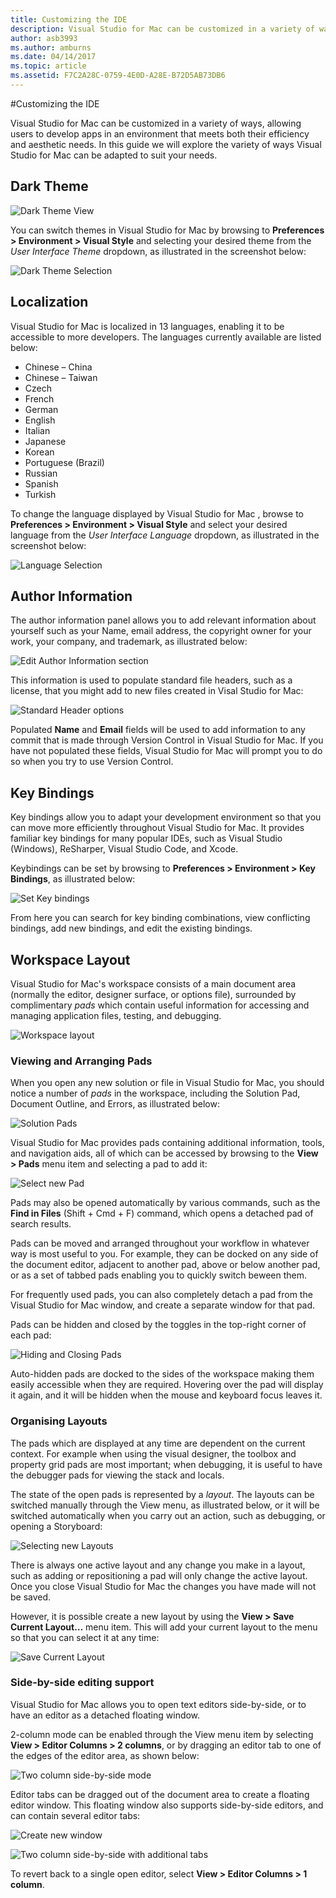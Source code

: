 ```yaml
---
title: Customizing the IDE
description: Visual Studio for Mac can be customized in a variety of ways, allowing users to develop apps in an environment that meets both their efficiency and aesthetic needs. In this guide we will explore the variety of ways Visual Studio for Mac can be adapted to suit your needs.
author: asb3993
ms.author: amburns
ms.date: 04/14/2017
ms.topic: article
ms.assetid: F7C2A28C-0759-4E0D-A28E-B72D5AB73DB6
---
```


#Customizing the IDE

Visual Studio for Mac can be customized in a variety of ways, allowing users to develop apps in an environment that meets both their efficiency and aesthetic needs. In this guide we will explore the variety of ways Visual Studio for Mac can be adapted to suit your needs.

## Dark Theme

![Dark Theme View](media/customizing-the-ide-image7a.png)

You can switch themes in Visual Studio for Mac by browsing to **Preferences > Environment > Visual Style** and selecting your desired theme from the *User Interface Theme* dropdown, as illustrated in the screenshot below:

 ![Dark Theme Selection](media/customizing-the-ide-image7b.png)

## Localization

Visual Studio for Mac is localized in 13 languages, enabling it to be accessible to more developers. The languages currently available are listed below:

* Chinese – China
* Chinese – Taiwan
* Czech
* French
* German
* English
* Italian
* Japanese
* Korean
* Portuguese (Brazil)
* Russian
* Spanish
* Turkish

To change the language displayed by Visual Studio for Mac , browse to **Preferences > Environment > Visual Style** and select your desired language from the *User Interface Language* dropdown, as illustrated in the screenshot below:


![Language Selection](media/customizing-the-ide-image11a.png)

## Author Information

The author information panel allows you to add relevant information about yourself such as your Name, email address, the copyright owner for your work, your company, and trademark, as illustrated below:

 ![Edit Author Information section](media/customizing-the-ide-image9a.png)

This information is used to populate standard file headers, such as a license, that you might add to new files created in Visal Studio for Mac:

 ![Standard Header options](media/customizing-the-ide-image8a.png)


Populated **Name** and **Email** fields will be used to add information to any commit that is made through Version Control in Visual Studio for Mac. If you have not populated these fields, Visual Studio for Mac will prompt you to do so when you try to use Version Control.

## Key Bindings

Key bindings allow you to adapt your development environment so that you can move more efficiently throughout Visual Studio for Mac. It provides familiar key bindings for many popular IDEs, such as Visual Studio (Windows), ReSharper, Visual Studio Code, and Xcode.

Keybindings can be set by browsing to **Preferences > Environment > Key Bindings**, as illustrated below:

 ![Set Key bindings](media/customizing-the-ide-image10a.png)

From here you can search for key binding combinations, view conflicting bindings, add new bindings, and edit the existing bindings.

## Workspace Layout

Visual Studio for Mac's workspace consists of a main document area (normally the editor, designer surface, or options file), surrounded by complimentary *pads* which contain useful information for accessing and managing application files, testing, and debugging.

 ![Workspace layout](media/customizing-the-ide-image1a.png)

### Viewing and Arranging Pads

When you open any new solution or file in Visual Studio for Mac, you should notice a number of *pads* in the workspace, including the Solution Pad, Document Outline, and Errors, as illustrated below:

![Solution Pads](media/customizing-the-ide-image2a.png)

Visual Studio for Mac provides pads containing additional information, tools, and navigation aids, all of which can be accessed by browsing to the **View > Pads** menu item and selecting a pad to add it:

 ![Select new Pad](media/customizing-the-ide-image3a.png)

Pads may also be opened automatically by various commands, such as the **Find in Files** (Shift + Cmd + F) command, which opens a detached pad of search results.

Pads can be moved and arranged throughout your workflow in whatever way is most useful to you. For example, they can be docked on any side of the document editor, adjacent to another pad, above or below another pad, or as a set of tabbed pads enabling you to quickly switch beween them.

For frequently used pads, you can also completely detach a pad from the Visual Studio for Mac window, and create a separate window for that pad.
 
Pads can be hidden and closed by the toggles in the top-right corner of each pad:
 
![Hiding and Closing Pads](media/customizing-the-ide-image5a.png)

Auto-hidden pads are docked to the sides of the workspace making them easily accessible when they are required. Hovering over the pad will display it again, and it will be hidden when the mouse and keyboard focus leaves it.


### Organising Layouts

The pads which are displayed at any time are dependent on the current context. For example when using the visual designer, the toolbox and property grid pads are most important; when debugging, it is useful to have the debugger pads for viewing the stack and locals.

The state of the open pads is represented by a *layout*. The layouts can be  switched manually through the View menu, as illustrated below, or it will be switched automatically when you carry out an action, such as debugging, or opening a Storyboard:

![Selecting new Layouts](Images/customizing-the-ide-image6b.png)

There is always one active layout and any change you make in a layout, such as adding or repositioning a pad will only change the active layout. Once you close Visual Studio for Mac the changes you have made will not be saved. 

However, it is possible create a new layout by using the **View > Save Current Layout…** menu item. This will add your current layout to the menu so that you can select it at any time:

![Save Current Layout](media/customizing-the-ide-image6a.png)

### Side-by-side editing support
 
Visual Studio for Mac allows you to open text editors side-by-side, or to have an editor as a detached floating window.

2-column mode can be enabled through the View menu item by selecting **View > Editor Columns > 2 columns**, or by dragging an editor tab to one of the edges of the editor area, as shown below:

 ![Two column side-by-side mode](media/customizing-the-ide-sbs.png)
 
Editor tabs can be dragged out of the document area to create a floating editor window. This floating window also supports side-by-side editors, and can contain several editor tabs:

 ![Create new window](media/customizing-the-ide-sbs1.png)
 
 ![Two column side-by-side with additional tabs](media/customizing-the-ide-sbs2.png)

To revert back to a single open editor, select **View > Editor Columns > 1 column**.






